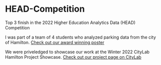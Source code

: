 # HEAD-Competition
Top 3 finish in the 2022 Higher Education Analytics Data (HEAD) Competition

I was part of a team of 4 students who analyzed parking data from the city of Hamilton. [Check out our award winning poster](https://datacompetition.mohawkcollege.ca/wp-content/uploads/2022/03/MC01_Poster.pdf)

We were priveledged to showcase our work at the Winter 2022 CityLab Hamilton Project Showcase. [Check out our project page on CityLab](https://www.citylabhamilton.com/winter-2022-projects/2022/parking-in-a-modern-city-mohawk)
